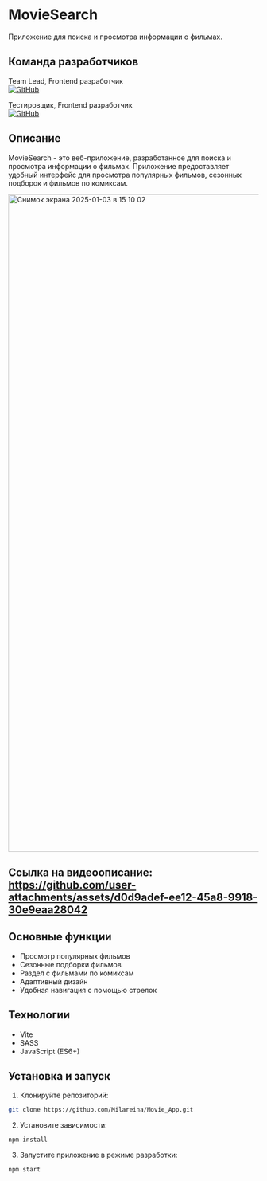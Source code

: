 # MovieSearch

Приложение для поиска и просмотра информации о фильмах.

## Команда разработчиков

Team Lead, Frontend разработчик </br>
[![GitHub](https://img.shields.io/badge/GitHub-Milareina-181717?style=for-the-badge&logo=github)](https://github.com/Milareina) 

Тестировщик, Frontend разработчик </br>
[![GitHub](https://img.shields.io/badge/GitHub-Olya7me-181717?style=for-the-badge&logo=github)](https://github.com/Olya7me) 



## Описание

MovieSearch - это веб-приложение, разработанное для поиска и просмотра информации о фильмах. Приложение предоставляет удобный интерфейс для просмотра популярных фильмов, сезонных подборок и фильмов по комиксам.

<img width="1320" alt="Снимок экрана 2025-01-03 в 15 10 02" src="https://github.com/user-attachments/assets/7904895c-a968-417a-aa55-217f09f12717" />

 Ссылка на видеоописание: https://github.com/user-attachments/assets/d0d9adef-ee12-45a8-9918-30e9eaa28042
---
## Основные функции

- Просмотр популярных фильмов
- Сезонные подборки фильмов
- Раздел с фильмами по комиксам
- Адаптивный дизайн
- Удобная навигация с помощью стрелок

## Технологии

- Vite
- SASS
- JavaScript (ES6+)

## Установка и запуск

1. Клонируйте репозиторий:
```bash
git clone https://github.com/Milareina/Movie_App.git
```

2. Установите зависимости:
```bash
npm install
```

3. Запустите приложение в режиме разработки:
```bash
npm start
```


